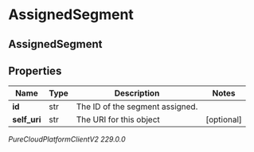 # AssignedSegment

## AssignedSegment

## Properties

|Name | Type | Description | Notes|
|------------ | ------------- | ------------- | -------------|
| **id** | str | The ID of the segment assigned. | |
| **self_uri** | str | The URI for this object | [optional] |



_PureCloudPlatformClientV2 229.0.0_
